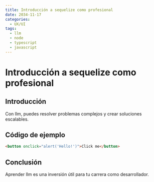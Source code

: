 ```yaml
---
title: Introducción a sequelize como profesional
date: 2034-11-17
categories:
  - UX/UI
tags:
  - llm
  - node
  - typescript
  - javascript
---
```


# Introducción a sequelize como profesional

## Introducción

Con llm, puedes resolver problemas complejos y crear soluciones escalables.

## Código de ejemplo

```html
<button onclick="alert('Hello!')">Click me</button>
```

## Conclusión

Aprender llm es una inversión útil para tu carrera como desarrollador.